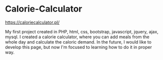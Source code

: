 # Calorie-Calculator

https://caloriecalculator.pl/

My first project created in PHP, html, css, bootstrap, javascript, jquery, ajax, mysql.
I created a calorie calculator, where you can add meals from the whole day and calculate the caloric demand.
In the future, I would like to develop this page, but now I'm focused to learning how to do it in proper way.
